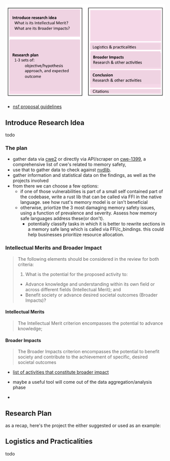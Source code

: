 ![](.assets/Pasted%20image%2020230905164411.png)

- [nsf proposal guidelines](https://mitcommlab.mit.edu/broad/commkit/nsf-research-proposal/)

## Introduce Research Idea

todo

### The plan

- gather data via [cwe2](https://pypi.org/project/cwe2/) or directly via API/scraper on [cwe-1399](https://cwe.mitre.org/data/definitions/1399.html), a comprehensive list of cwe's related to memory safety,
- use that to gather data to check against [nvdlib](https://nvdlib.com/en/latest/).
- gather information and statistical data on the findings, as well as the projects involved
- from there we can choose a few options:
  - if one of those vulnerabilities is part of a small self contained part of the codebase, write a rust lib that can be called via FFI in the native language. see how rust's memory model is or isn't beneficial
  - otherwise, priortize the 3 most damaging memory safety issues, using a function of prevalence and severity. Assess how memory safe languages address these(or don't).
    - potentially classify tasks in which it is better to rewrite sections in a memory safe lang which is called via FFI/c_bindings. this could help businesses prioritize resource allocation.

### Intellectual Merits and Broader Impact

> The following elements should be considered in the review for both criteria:
>
> 1. What is the potential for the proposed activity to:
>
> - Advance knowledge and understanding within its own field or across different fields (Intellectual Merit); and
>  - Benefit society or advance desired societal outcomes (Broader Impacts)?
>
#### Intellectual Merits
>
> The Intellectual Merit criterion encompasses the potential to advance knowledge;
>
#### Broader Impacts
>
> The Broader Impacts criterion encompasses the potential to benefit society and contribute to the achievement of specific, desired societal outcomes

- [list of activities that constitute broader impact](http://www.nsf.gov/pubs/2007/nsf07046/nsf07046.jsp)

- maybe a useful tool will come out of the data aggregation/analysis phase
-

## Research Plan

as a recap, here's the project the either suggested or used as an example:
>
## Logistics and Practicalities

todo
